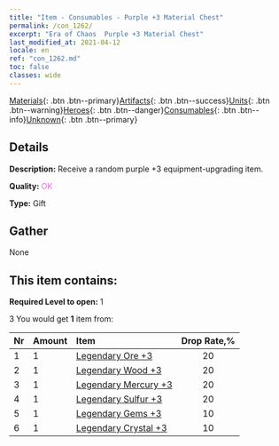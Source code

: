 ```yaml
---
title: "Item - Consumables - Purple +3 Material Chest"
permalink: /con_1262/
excerpt: "Era of Chaos  Purple +3 Material Chest"
last_modified_at: 2021-04-12
locale: en
ref: "con_1262.md"
toc: false
classes: wide
---
```

 [Materials](/Items/){: .btn .btn--primary}[Artifacts](/Items/Artifacts/){: .btn .btn--success}[Units](/Items/Units/){: .btn .btn--warning}[Heroes](/Items/Heroes/){: .btn .btn--danger}[Consumables](/Items/Consumables/){: .btn .btn--info}[Unknown](/Items/Unknown/){: .btn .btn--primary}

## Details
 **Description:** Receive a random purple +3 equipment-upgrading item.

 **Quality:** <span style="color: #DA70D6">OK</span>

 **Type:** Gift

## Gather

  None

## This item contains:

 **Required Level to open:** 1

 3 You would get **1** item  from:

  | Nr | Amount |     Item    | Drop Rate,% |
  |:---|:-------|:------------|:---------:|
  | 1 | 1 | [Legendary Ore +3](/Items/mat_54/) | 20 | 
  | 2 | 1 | [Legendary Wood +3](/Items/mat_55/) | 20 | 
  | 3 | 1 | [Legendary Mercury +3](/Items/mat_56/) | 20 | 
  | 4 | 1 | [Legendary Sulfur +3](/Items/mat_57/) | 20 | 
  | 5 | 1 | [Legendary Gems +3](/Items/mat_58/) | 10 | 
  | 6 | 1 | [Legendary Crystal +3](/Items/mat_59/) | 10 | 
